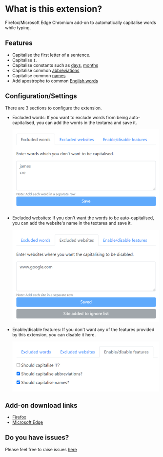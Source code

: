 # What is this extension?

Firefox/Microsoft Edge Chromium add-on to automatically capitalise words while typing.

## Features

- Capitalise the first letter of a sentence.
- Capitalise `I`.
- Capitalise constants such as [days](src/constants.js#L4), [months](src/constants.js#L14)
- Capitalise common [abbreviations](src/abbreviation-constants.js#L1)
- Capitalise common [names](src/name-constants.js#L1)
- Add apostrophe to common [English words](src/constants.js#L99)

## Configuration/Settings

There are 3 sections to configure the extension.

- Excluded words: If you want to exclude words from being auto-capitalised, you can add the words in the textarea and save it.

  ![excluded-words](imgs/excluded-words.png)

- Excluded websites: If you don't want the words to be auto-capitalised, you can add the website's name in the textarea and save it.

  ![excluded-websites](imgs/excluded-websites.png)

- Enable/disable features: If you don't want any of the features provided by this extension, you can disable it here.

  ![features](imgs/features.png)

## Add-on download links

- [Firefox](https://addons.mozilla.org/en-US/firefox/addon/auto-capitalise-sentence/)
- [Microsoft Edge](https://microsoftedge.microsoft.com/addons/detail/auto-capitalise-sentence/ifebcbphlfoifeajpbecncpgjflpbann)

## Do you have issues?

Please feel free to raise issues [here](https://github.com/hrai/auto-capitalise-extension/issues)

